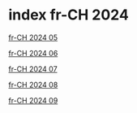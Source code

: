 # index fr-CH 2024

<a href="./05">fr-CH 2024 05</a>

<a href="./06">fr-CH 2024 06</a>

<a href="./07">fr-CH 2024 07</a>

<a href="./08">fr-CH 2024 08</a>

<a href="./09">fr-CH 2024 09</a>
